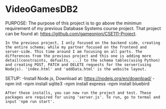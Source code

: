 # VideoGamesDB2
PURPOSE:
    The purpose of this project is to go above the minimun requirement of my previous Database Systems course project. That project can be found at:
    https://github.com/gameonjon/CSE111-Project. 

    In the previous project, I only focused on the backend side, creating the entire schema; while my partner focused on the frontend and server-side. This time around I am focusing on all parts. The differences from the previous project and this one is adding more detail(constraints, defualts, ...) to the schema tables(using Python) and creating POST, PATCH and DELETE requests for the server(using Nodejs). 'index.html' and 'addData.html' is the website layout.

SETUP:
    -Install Node.js, Download at: https://nodejs.org/en/download/ 
    -npm init
    -npm install sqlite3
    -npm install express
    -npm install bluebird

    After those installs, you can now run the project and test. These packages are required for using 'server.js'. To run, go to termal and input 'npm run start'. 
